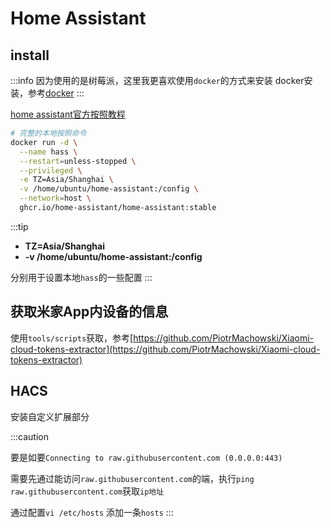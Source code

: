 # Home Assistant

## install

:::info
因为使用的是树莓派，这里我更喜欢使用`docker`的方式来安装
docker安装，参考[docker](../docker/install.md)
:::

[home assistant官方按照教程](https://www.home-assistant.io/installation/raspberrypi#install-home-assistant-container)

```bash
# 完整的本地按照命令
docker run -d \
  --name hass \
  --restart=unless-stopped \
  --privileged \
  -e TZ=Asia/Shanghai \
  -v /home/ubuntu/home-assistant:/config \
  --network=host \
  ghcr.io/home-assistant/home-assistant:stable
```

:::tip
- **TZ=Asia/Shanghai**
- **-v /home/ubuntu/home-assistant:/config**

分别用于设置本地`hass`的一些配置
:::

## 获取米家App内设备的信息

使用`tools/scripts`获取，参考[https://github.com/PiotrMachowski/Xiaomi-cloud-tokens-extractor](https://github.com/PiotrMachowski/Xiaomi-cloud-tokens-extractor)

## HACS

安装自定义扩展部分

:::caution

要是如要`Connecting to raw.githubusercontent.com (0.0.0.0:443)`

需要先通过能访问`raw.githubusercontent.com`的端，执行`ping raw.githubusercontent.com`获取`ip地址`

通过配置`vi /etc/hosts` 添加一条`hosts`
:::
